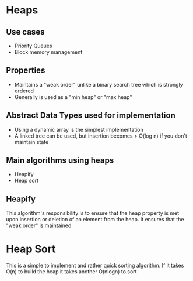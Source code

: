 # Heaps

## Use cases
* Priority Queues
* Block memory management

## Properties
* Maintains a "weak order" unlike a binary search tree which is strongly ordered
* Generally is used as a "min heap" or "max heap"

## Abstract Data Types used for implementation
* Using a dynamic array is the simplest implementation
* A linked tree can be used, but insertion becomes > O(log n) if you don't maintain state

## Main algorithms using heaps
* Heapify
* Heap sort

## Heapify
This algorithm's responsibility is to ensure that the heap property is met upon insertion or deletion of an element from the heap. It ensures that the "weak order" is maintained

# Heap Sort
This is a simple to implement and rather quick sorting algorithm. If it takes O(n) to build the heap it takes another O(nlogn) to sort

